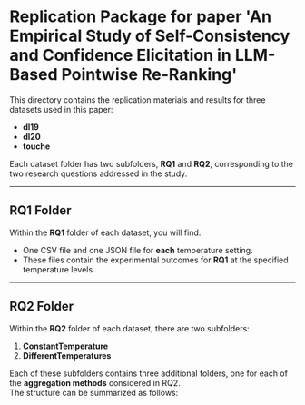 # Replication Package for paper 'An Empirical Study of Self-Consistency and Confidence Elicitation in LLM-Based Pointwise Re-Ranking'


This directory contains the replication materials and results for three datasets used in this paper:

- **dl19**  
- **dl20**  
- **touche**

Each dataset folder has two subfolders, **RQ1** and **RQ2**, corresponding to the two research questions addressed in the study.

---

## RQ1 Folder

Within the **RQ1** folder of each dataset, you will find:

- One CSV file and one JSON file for **each** temperature setting.  
- These files contain the experimental outcomes for **RQ1** at the specified temperature levels.

---

## RQ2 Folder

Within the **RQ2** folder of each dataset, there are two subfolders:

1. **ConstantTemperature**  
2. **DifferentTemperatures**

Each of these subfolders contains three additional folders, one for each of the **aggregation methods** considered in RQ2.  
The structure can be summarized as follows:


